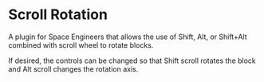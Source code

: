 # Scroll Rotation
A plugin for Space Engineers that allows the use of Shift, Alt, or Shift+Alt combined with scroll wheel to rotate blocks. 

If desired, the controls can be changed so that Shift scroll rotates the block and Alt scroll changes the rotation axis.

